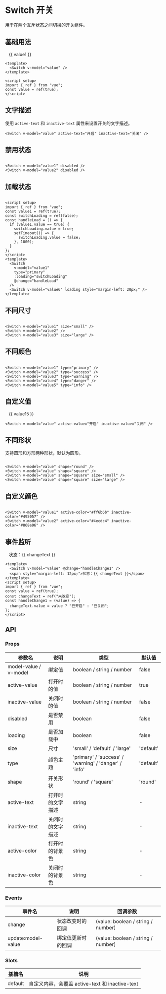 # Switch 开关

用于在两个互斥状态之间切换的开关组件。

## 基础用法

<script setup>
import { ref } from 'vue'
const value1 = ref(true)
const value2 = ref(true)
const value3 = ref(true)
const value4 = ref(false)
const value5 = ref(true)
const value6 = ref(false)
const value7 = ref(true)
const value8 = ref(true)
const value9 = ref(true)
const value10 = ref(true)
const value11 = ref(true)
const value12 = ref(true)
const value13 = ref(true)
const value14 = ref(true)
const value15 = ref('开启')
const value16 = ref(true)
const value17 = ref(true)
const value18 = ref(false)
const changeText = ref('未改变')

const handleChange1 = (value) => {
  changeText.value = value ? '已开启' : '已关闭'
}
const handleChange2 = (value) => {
  console.log('开关状态改变:', value)
}
let switchLoading = ref(false);
const handleLoad = () => {
  if (value1.value == true) {
    switchLoading.value = true;
    setTimeout(() => {
      switchLoading.value = false;
    }, 1000);
  }
};
</script>
<div class="demo-switch">
  <Switch v-model="value1" />
  <span style="margin-left: 12px;">{{ value1 }}</span>
</div>

<style>
.demo-switch {
  display: flex;
  align-items: center;
  flex-wrap: wrap;
  gap: 12px;
}
</style>

```vue
<template>
  <Switch v-model="value" />
</template>

<script setup>
import { ref } from "vue";
const value = ref(true);
</script>
```

## 文字描述

使用 `active-text` 和 `inactive-text` 属性来设置开关的文字描述。

<Switch
  v-model="value2"
  active-text="开启"
  inactive-text="关闭"
/>

```vue
<Switch v-model="value" active-text="开启" inactive-text="关闭" />
```

## 禁用状态

<div class="demo-switch">
  <Switch v-model="value3" disabled />
  <Switch v-model="value4" disabled style="margin-left: 20px;" />
</div>

```vue
<Switch v-model="value1" disabled />
<Switch v-model="value2" disabled />
```

## 加载状态

<div class="demo-switch">
  <Switch
        v-model="value1"
        type="primary"
        :loading="switchLoading"
        @change="handleLoad"
      />
  <Switch v-model="value6" loading style="margin-left: 20px;" />
</div>

```vue
<script setup>
import { ref } from "vue";
const value1 = ref(true);
const switchLoading = ref(false);
const handleLoad = () => {
  if (value1.value == true) {
    switchLoading.value = true;
    setTimeout(() => {
      switchLoading.value = false;
    }, 1000);
  }
};
</script>
<template>
  <Switch
    v-model="value1"
    type="primary"
    :loading="switchLoading"
    @change="handleLoad"
  />
  <Switch v-model="value6" loading style="margin-left: 20px;" />
</template>
```

## 不同尺寸

<div class="demo-switch">
  <Switch v-model="value7" size="small" />
  <Switch v-model="value8" style="margin-left: 20px;" />
  <Switch v-model="value9" size="large" style="margin-left: 20px;" />
</div>

```vue
<Switch v-model="value1" size="small" />
<Switch v-model="value2" />
<Switch v-model="value3" size="large" />
```

## 不同颜色

<div class="demo-switch">
  <Switch v-model="value10" type="primary" />
  <Switch v-model="value11" type="success" style="margin-left: 20px;" />
  <Switch v-model="value12" type="warning" style="margin-left: 20px;" />
  <Switch v-model="value13" type="danger" style="margin-left: 20px;" />
  <Switch v-model="value14" type="info" style="margin-left: 20px;" />
</div>

```vue
<Switch v-model="value1" type="primary" />
<Switch v-model="value2" type="success" />
<Switch v-model="value3" type="warning" />
<Switch v-model="value4" type="danger" />
<Switch v-model="value5" type="info" />
```

## 自定义值

<div class="demo-switch">
  <Switch
    v-model="value15"
    active-value="开启"
    inactive-value="关闭"
  />
  <span style="margin-left: 12px;">{{ value15 }}</span>
</div>

```vue
<Switch v-model="value" active-value="开启" inactive-value="关闭" />
```

## 不同形状

支持圆形和方形两种形状，默认为圆形。

<div class="demo-switch">
  <Switch v-model="value18" shape="round" />
  <Switch v-model="value18" shape="square" style="margin-left: 20px;" />
  <Switch v-model="value18" shape="square" size="small" style="margin-left: 20px;" />
  <Switch v-model="value18" shape="square" size="large" style="margin-left: 20px;" />
</div>

```vue
<Switch v-model="value" shape="round" />
<Switch v-model="value" shape="square" />
<Switch v-model="value" shape="square" size="small" />
<Switch v-model="value" shape="square" size="large" />
```

## 自定义颜色

<div class="demo-switch">
  <Switch
    v-model="value16"
    active-color="#123465"
    inactive-color="#495057"
  />
  <Switch
    v-model="value17"
    active-color="#4ecdc4"
    inactive-color="#868e96"
    style="margin-left: 20px;"
  />
</div>

```vue
<Switch v-model="value1" active-color="#ff6b6b" inactive-color="#495057" />
<Switch v-model="value2" active-color="#4ecdc4" inactive-color="#868e96" />
```

## 事件监听

<div class="demo-switch">
  <Switch
    v-model="value18"
    @change="handleChange1"
  />
  <span style="margin-left: 12px;">状态：{{ changeText }}</span>
</div>

```vue
<template>
  <Switch v-model="value" @change="handleChange1" />
  <span style="margin-left: 12px;">状态：{{ changeText }}</span>
</template>
<script setup>
import { ref } from "vue";
const value = ref(true);
const changeText = ref("未改变");
const handleChange1 = (value) => {
  changeText.value = value ? "已开启" : "已关闭";
};
</script>
```

## API

### Props

| 参数名                | 说明             | 类型                                                  | 默认值    |
| --------------------- | ---------------- | ----------------------------------------------------- | --------- |
| model-value / v-model | 绑定值           | boolean / string / number                             | false     |
| active-value          | 打开时的值       | boolean / string / number                             | true      |
| inactive-value        | 关闭时的值       | boolean / string / number                             | false     |
| disabled              | 是否禁用         | boolean                                               | false     |
| loading               | 是否加载中       | boolean                                               | false     |
| size                  | 尺寸             | 'small' / 'default' / 'large'                         | 'default' |
| type                  | 颜色主题         | 'primary' / 'success' / 'warning' / 'danger' / 'info' | 'default' |
| shape                 | 开关形状         | 'round' / 'square'                                    | 'round'   |
| active-text           | 打开时的文字描述 | string                                                | -         |
| inactive-text         | 关闭时的文字描述 | string                                                | -         |
| active-color          | 打开时的背景色   | string                                                | -         |
| inactive-color        | 关闭时的背景色   | string                                                | -         |

### Events

| 事件名             | 说明               | 回调参数                           |
| ------------------ | ------------------ | ---------------------------------- |
| change             | 状态改变时的回调   | (value: boolean / string / number) |
| update:model-value | 绑定值更新时的回调 | (value: boolean / string / number) |

### Slots

| 插槽名  | 说明                                            |
| ------- | ----------------------------------------------- |
| default | 自定义内容，会覆盖 active-text 和 inactive-text |
